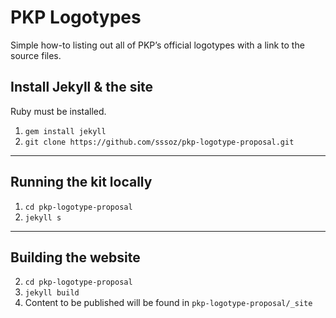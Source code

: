 # PKP Logotypes

Simple how-to listing out all of PKP’s official logotypes with a link to the source files.

## Install Jekyll & the site

Ruby must be installed.

1. `gem install jekyll`
2. `git clone https://github.com/sssoz/pkp-logotype-proposal.git`

---

## Running the kit locally

1. `cd pkp-logotype-proposal`
2. `jekyll s`

---

## Building the website

2. `cd pkp-logotype-proposal`
3. `jekyll build`
4. Content to be published will be found in `pkp-logotype-proposal/_site`

